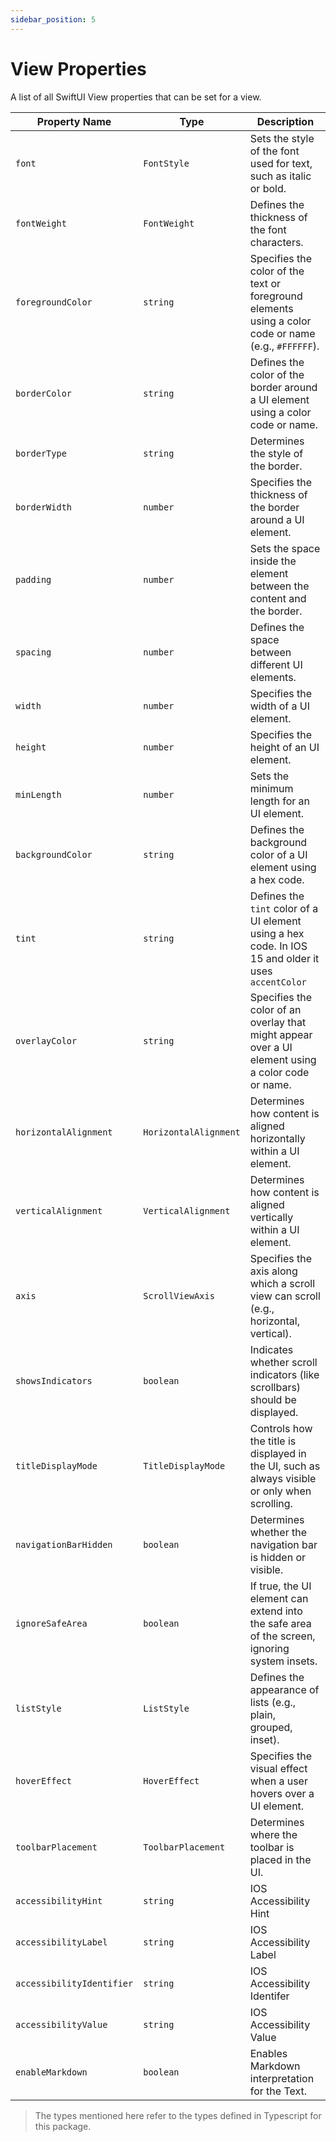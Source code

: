 ```yaml
---
sidebar_position: 5
---
```


# View Properties

A list of all SwiftUI View properties that can be set for a view.

| Property Name           | Type                   | Description                                                                                       |
|-------------------------|------------------------|---------------------------------------------------------------------------------------------------|
| `font`                  | `FontStyle`            | Sets the style of the font used for text, such as italic or bold.                                 |
| `fontWeight`            | `FontWeight`           | Defines the thickness of the font characters.                  |
| `foregroundColor`       | `string`               | Specifies the color of the text or foreground elements using a color code or name (e.g., `#FFFFFF`). |
| `borderColor`           | `string`               | Defines the color of the border around a UI element using a color code or name.                   |
| `borderType`            | `string`               | Determines the style of the border.                         |
| `borderWidth`           | `number`               | Specifies the thickness of the border around a UI element.                                        |
| `padding`               | `number`               | Sets the space inside the element between the content and the border.                             |
| `spacing`               | `number`               | Defines the space between different UI elements.                                                  |
| `width`                 | `number`               | Specifies the width of a UI element.                                                              |
| `height`                | `number`               | Specifies the height of an UI element.                                                             |
| `minLength`             | `number`               | Sets the minimum length for an UI element.                             |
| `backgroundColor`       | `string`               | Defines the background color of a UI element using a hex code.                          |
| `tint`       | `string`               | Defines the `tint` color of a UI element using a hex code. In IOS 15 and older it uses `accentColor`                          |
| `overlayColor`          | `string`               | Specifies the color of an overlay that might appear over a UI element using a color code or name. |
| `horizontalAlignment`   | `HorizontalAlignment`  | Determines how content is aligned horizontally within a UI element. |
| `verticalAlignment`     | `VerticalAlignment`    | Determines how content is aligned vertically within a UI element.|
| `axis`                  | `ScrollViewAxis`       | Specifies the axis along which a scroll view can scroll (e.g., horizontal, vertical).             |
| `showsIndicators`       | `boolean`              | Indicates whether scroll indicators (like scrollbars) should be displayed.                        |
| `titleDisplayMode`      | `TitleDisplayMode`     | Controls how the title is displayed in the UI, such as always visible or only when scrolling.     |
| `navigationBarHidden`   | `boolean`              | Determines whether the navigation bar is hidden or visible.                                       |
| `ignoreSafeArea`        | `boolean`              | If true, the UI element can extend into the safe area of the screen, ignoring system insets.      |
| `listStyle`             | `ListStyle`            | Defines the appearance of lists (e.g., plain, grouped, inset).                                    |
| `hoverEffect`           | `HoverEffect`          | Specifies the visual effect when a user hovers over a UI element.                                 |
| `toolbarPlacement`      | `ToolbarPlacement`     | Determines where the toolbar is placed in the UI.
| `accessibilityHint`      | `string`     | IOS Accessibility Hint
| `accessibilityLabel`      | `string`     | IOS Accessibility Label
| `accessibilityIdentifier`      | `string`     | IOS Accessibility Identifer
| `accessibilityValue`      | `string`     | IOS Accessibility Value
| `enableMarkdown`      | `boolean`     | Enables Markdown interpretation for the Text.


> The types mentioned here refer to the types defined in Typescript for this package.